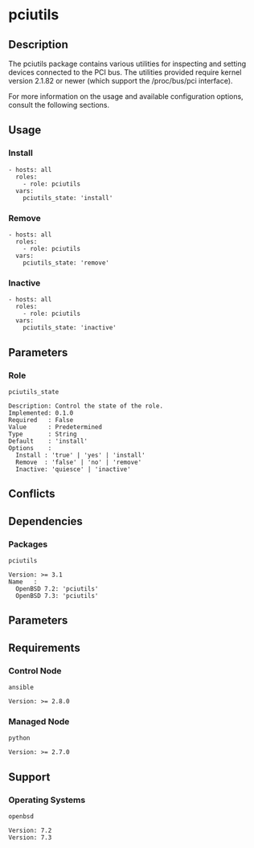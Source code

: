 # pciutils

## Description

The pciutils package contains various utilities for inspecting and setting
devices connected to the PCI bus. The utilities provided require kernel version
2.1.82 or newer (which support the /proc/bus/pci interface).

For more information on the usage and available configuration options,
consult the following sections.

## Usage

### Install

```
- hosts: all
  roles:
    - role: pciutils
  vars:
    pciutils_state: 'install'
```

### Remove

```
- hosts: all
  roles:
    - role: pciutils
  vars:
    pciutils_state: 'remove'
```

### Inactive

```
- hosts: all
  roles:
    - role: pciutils
  vars:
    pciutils_state: 'inactive'
```

## Parameters

### Role

`pciutils_state`

    Description: Control the state of the role.
    Implemented: 0.1.0
    Required   : False
    Value      : Predetermined
    Type       : String
    Default    : 'install'
    Options    :
      Install : 'true' | 'yes' | 'install'
      Remove  : 'false' | 'no' | 'remove'
      Inactive: 'quiesce' | 'inactive'

## Conflicts

## Dependencies

### Packages

`pciutils`

    Version: >= 3.1
    Name   :
      OpenBSD 7.2: 'pciutils'
      OpenBSD 7.3: 'pciutils'

## Parameters

## Requirements

### Control Node

`ansible`

    Version: >= 2.8.0

### Managed Node

`python`

    Version: >= 2.7.0

## Support

### Operating Systems

`openbsd`

    Version: 7.2
    Version: 7.3
